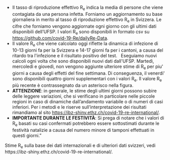- Il tasso di riproduzione effettivo R<sub>e</sub> indica la media di persone che viene contagiata da una persona infetta. Forniamo un aggiornamento su base giornaliera in merito al tasso di riproduzione effettivo R<sub>e</sub> in Svizzera. Le cifre che forniamo vengono aggiornate ogni giorno con gli ultimi dati disponibili dell’UFSP. I valori R<sub>e</sub> sono disponibili in formato csv su https://github.com/covid-19-Re/dailyRe-Data.
- Il valore R<sub>e</sub> che viene calcolato oggi riflette la dinamica di infezione di 10-13 giorni fa per la Svizzera e 14-17 giorni fa per i cantoni, a causa del ritardo tra l'infezione e il risultato positivo del test.  
Eseguiamo nuovi calcoli ogni volta che sono disponibili nuovi dati dall'UFSP. 
Martedì, mercoledì e giovedì, non vengono aggiunte ulteriore stime di R<sub>e</sub> per piu' giorni a causa degli effetti del fine settimana. Di conseguenza, il venerdi' sono disponibili quattro giorni supplementari con i valori R<sub>e</sub>. Il valore R<sub>e</sub> più recente è contrassegnato da un asterisco nella figura.
- **ATTENZIONE**: in generale, le stime degli ultimi giorni possono subire delle leggere variazioni, che si verificano in particolare nelle piccole regioni in caso di dinamiche dall’andamento variabile o di numeri di casi inferiori. Per i metodi e le riserve sull’interpretazione dei risultati rimandiamo al sito https://ibz-shiny.ethz.ch/covid-19-re-international/.
- **IMPORTANTE DURANTE LE FESTIVITÀ**: Si prega di notare che i valori di R<sub>e</sub> basati su casi confermati potrebbero essere sottostimati durante le festività natalizie a causa del numero minore di tamponi effettuati in questi giorni.”

Stime R<sub>e</sub> sulla base dei dati internazionali e di ulteriori dati svizzeri, vedi https://ibz-​shiny.ethz.ch/covid-​19-re-international/.
